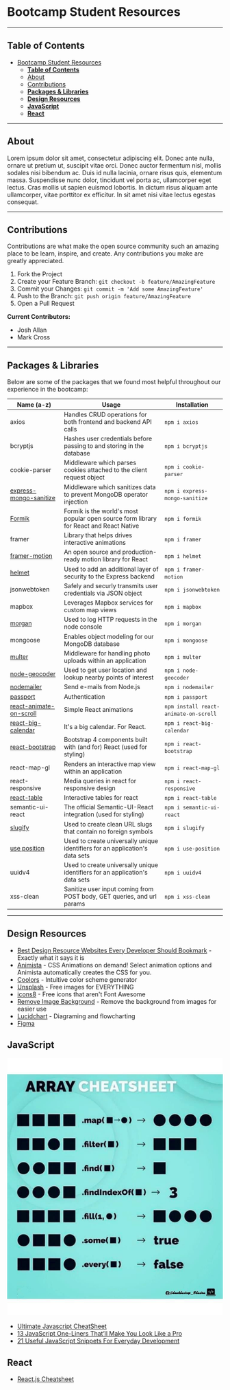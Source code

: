 # Bootcamp Student Resources

---

## **Table of Contents**

- [Bootcamp Student Resources](#bootcamp-student-resources)
  - [**Table of Contents**](#table-of-contents)
  - [About](#about)
  - [Contributions](#contributions)
  - [**Packages & Libraries**](#packages--libraries)
  - [**Design Resources**](#design-resources)
  - [**JavaScript**](#javascript)
  - [**React**](#react)

---

## About

Lorem ipsum dolor sit amet, consectetur adipiscing elit. Donec ante nulla, ornare ut pretium ut, suscipit vitae orci. Donec auctor fermentum nisl, mollis sodales nisi bibendum ac. Duis id nulla lacinia, ornare risus quis, elementum massa. Suspendisse nunc dolor, tincidunt vel porta ac, ullamcorper eget lectus. Cras mollis ut sapien euismod lobortis. In dictum risus aliquam ante ullamcorper, vitae porttitor ex efficitur. In sit amet nisi vitae lectus egestas consequat.

---

## Contributions

Contributions are what make the open source community such an amazing place to be learn, inspire, and create. Any contributions you make are greatly appreciated.

1. Fork the Project
2. Create your Feature Branch: `git checkout -b feature/AmazingFeature`
3. Commit your Changes: `git commit -m 'Add some AmazingFeature'`
4. Push to the Branch: `git push origin feature/AmazingFeature`
5. Open a Pull Request

**Current Contributors:**

- Josh Allan
- Mark Cross

---

## **Packages & Libraries**

Below are some of the packages that we found most helpful throughout our experience in the bootcamp:

| Name (a-z)                                                                             | Usage                                                                                  | Installation                          |
| -------------------------------------------------------------------------------------- | -------------------------------------------------------------------------------------- | ------------------------------------- |
| axios                                                                                  | Handles CRUD operations for both frontend and backend API calls                        | `npm i axios`                         |
| bcryptjs                                                                               | Hashes user credentials before passing to and storing in the database                  | `npm i bcryptjs`                      |
| cookie-parser                                                                          | Middleware which parses cookies attached to the client request object                  | `npm i cookie-parser`                 |
| [express-mongo-sanitize](https://github.com/fiznool/express-mongo-sanitize#readme)     | Middleware which sanitizes data to prevent MongoDB operator injection                  | `npm i express-mongo-sanitize`        |
| [Formik](https://formik.org/)                                                          | Formik is the world's most popular open source form library for React and React Native | `npm i formik`                        |
| framer                                                                                 | Library that helps drives interactive animations                                       | `npm i framer`                        |
| [framer-motion](https://www.framer.com/api/motion/#topics)                             | An open source and production-ready motion library for React                           | `npm i helmet`                        |
| [helmet](https://helmetjs.github.io/)                                                  | Used to add an additional layer of security to the Express backend                     | `npm i framer-motion`                 |
| jsonwebtoken                                                                           | Safely and securly transmits user credentials via JSON object                          | `npm i jsonwebtoken`                  |
| mapbox                                                                                 | Leverages Mapbox services for custom map views                                         | `npm i mapbox`                        |
| [morgan](https://github.com/expressjs/morgan#readme)                                   | Used to log HTTP requests in the node console                                          | `npm i morgan`                        |
| mongoose                                                                               | Enables object modeling for our MongoDB database                                       | `npm i mongoose`                      |
| [multer](https://github.com/expressjs/multer#readme)                                   | Middleware for handling photo uploads within an application                            | `npm i multer`                        |
| [node-geocoder](https://github.com/nchaulet/node-geocoder#readme)                      | Used to get user location and lookup nearby points of interest                         | `npm i node-geocoder`                 |
| [nodemailer](https://nodemailer.com/about/)                                            | Send e-mails from Node.js                                                              | `npm i nodemailer`                    |
| [passport](http://www.passportjs.org/)                                                 | Authentication                                                                         | `npm i passport`                      |
| [react-animate-on-scroll](https://github.com/dbramwell/react-animate-on-scroll)        | Simple React animations                                                                | `npm install react-animate-on-scroll` |
| [react-big-calendar](https://jquense.github.io/react-big-calendar/examples/index.html) | It's a big calendar. For React.                                                        | `npm i react-big-calendar`            |
| [react-bootstrap](https://react-bootstrap.github.io/)                                  | Bootstrap 4 components built with (and for) React (used for styling)                   | `npm i react-bootstrap`               |
| react-map-gl                                                                           | Renders an interactive map view within an application                                  | `npm i react-map-gl`                  |
| react-responsive                                                                       | Media queries in react for responsive design                                           | `npm i react-responsive`              |
| [react-table](https://react-table.tanstack.com/)                                       | Interactive tables for react                                                           | `npm i react-table`                   |
| semantic-ui-react                                                                      | The official Semantic-UI-React integration (used for styling)                          | `npm i semantic-ui-react`             |
| [slugify](https://github.com/simov/slugify)                                            | Used to create clean URL slugs that contain no foreign symbols                         | `npm i slugify`                       |
| [use position](https://github.com/trekhleb/use-position#readme)                        | Used to create universally unique identifiers for an application's data sets           | `npm i use-position`                  |
| uuidv4                                                                                 | Used to create universally unique identifiers for an application's data sets           | `npm i uuidv4`                        |
| xss-clean                                                                              | Sanitize user input coming from POST body, GET queries, and url params                 | `npm i xss-clean`                     |

---

## **Design Resources**

- [Best Design Resource Websites Every Developer Should Bookmark](https://dev.to/theme_selection/best-design-resources-websites-every-developer-should-bookmark-1p5d) - Exactly what it says it is
- [Animista](https://animista.net/) - CSS Animations on demand! Select animation options and Animista automatically creates the CSS for you.
- [Coolors](https://coolors.co/) - Intuitive color scheme generator
- [Unsplash](https://unsplash.com/) - Free images for EVERYTHING
- [icons8](https://icons8.com/) - Free icons that aren't Font Awesome
- [Remove Image Background](https://www.remove.bg/) - Remove the background from images for easier use
- [Lucidchart](https://www.lucidchart.com/pages/) - Diagraming and flowcharting
- [Figma](https://www.figma.com/)

## **JavaScript**

![Array Cheatsheet](./img/array-cheatsheet.jpeg 'Array Cheatsheet')

- [Ultimate Javascript CheatSheet](https://dev.to/rahxuls/ultimate-javascript-cheatsheet-for-2021-41f6)
- [13 JavaScript One-Liners That’ll Make You Look Like a Pro](https://medium.com/dailyjs/13-javascript-one-liners-thatll-make-you-look-like-a-pro-29a27b6f51cb)
- [21 Useful JavaScript Snippets For Everyday Development](https://medium.com/javascript-in-plain-english/21-useful-javascript-snippets-for-everyday-development-9e66e33bfb86)

## **React**

- [React.js Cheatsheet](https://devhints.io/react)

